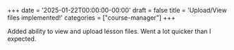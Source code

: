 +++
date = '2025-01-22T00:00:00-00:00'
draft = false
title = 'Upload/View files implemented!'
categories = ["course-manager"]
+++

Added ability to view and upload lesson files. Went a lot quicker than I expected.
